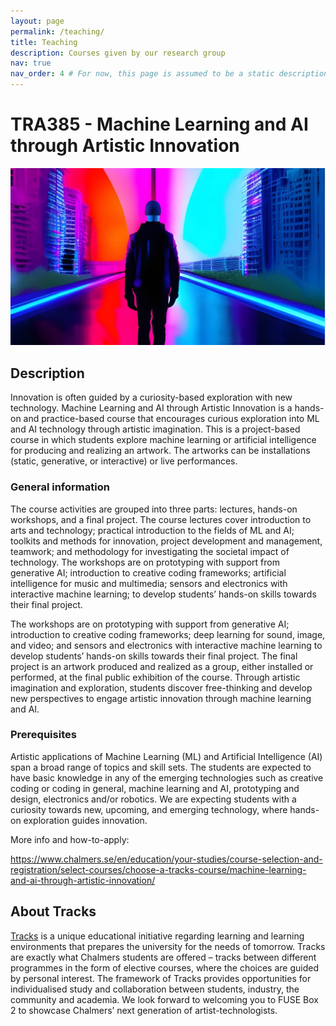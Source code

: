 ```yaml
---
layout: page
permalink: /teaching/
title: Teaching
description: Courses given by our research group
nav: true
nav_order: 4 # For now, this page is assumed to be a static description of your courses. You can convert it to a collection similar to `_projects/` so that you can have a dedicated page for each course. Organize your courses by years, topics, or universities, however you like!
---
```


# TRA385 - Machine Learning and AI through Artistic Innovation

![](../assets/img/tra385.webp "Machine Learning and AI through Artistic Innovation")

## Description



Innovation is often guided by a curiosity-based exploration with new technology. Machine Learning and AI through Artistic Innovation is a hands-on and practice-based course that encourages curious exploration into ML and AI technology through artistic imagination. This is a project-based course in which students explore machine learning or artificial intelligence for producing and realizing an artwork. The artworks can be installations (static, generative, or interactive) or live performances.

### General information

The course activities are grouped into three parts: lectures, hands-on workshops, and a final project. The course lectures cover introduction to arts and technology; practical introduction to the fields of ML and AI; toolkits and methods for innovation, project development and management, teamwork; and methodology for investigating the societal impact of technology. The workshops are on prototyping with support from generative AI; introduction to creative coding frameworks; artificial intelligence for music and multimedia; sensors and electronics with interactive machine learning; to develop students’ hands-on skills towards their final project.

The workshops are on prototyping with support from generative AI; introduction to creative coding frameworks; deep learning for sound, image, and video; and sensors and electronics with interactive machine learning to develop students’ hands-on skills towards their final project. The final project is an artwork produced and realized as a group, either installed or performed, at the final public exhibition of the course. Through artistic imagination and exploration, students discover free-thinking and develop new perspectives to engage artistic innovation through machine learning and AI.

### Prerequisites

Artistic applications of Machine Learning (ML) and Artificial Intelligence (AI) span a broad range of topics and skill sets. The students are expected to have basic knowledge in any of the emerging technologies such as creative coding or coding in general, machine learning and AI, prototyping and design, electronics and/or robotics. We are expecting students with a curiosity towards new, upcoming, and emerging technology, where hands-on exploration guides innovation.

More info and how-to-apply:

<https://www.chalmers.se/en/education/your-studies/course-selection-and-registration/select-courses/choose-a-tracks-course/machine-learning-and-ai-through-artistic-innovation/>

## About Tracks

[Tracks](https://www.chalmers.se/en/education/your-studies/course-selection-and-registration/select-courses/choose-a-tracks-course/) is a unique educational initiative regarding learning and learning environments that prepares the university for the needs of tomorrow. Tracks are exactly what Chalmers students are offered – tracks between different programmes in the form of elective courses, where the choices are guided by personal interest. The framework of Tracks provides opportunities for individualised study and collaboration between students, industry, the community and academia.
We look forward to welcoming you to FUSE Box 2 to showcase Chalmers’ next generation of artist-technologists.